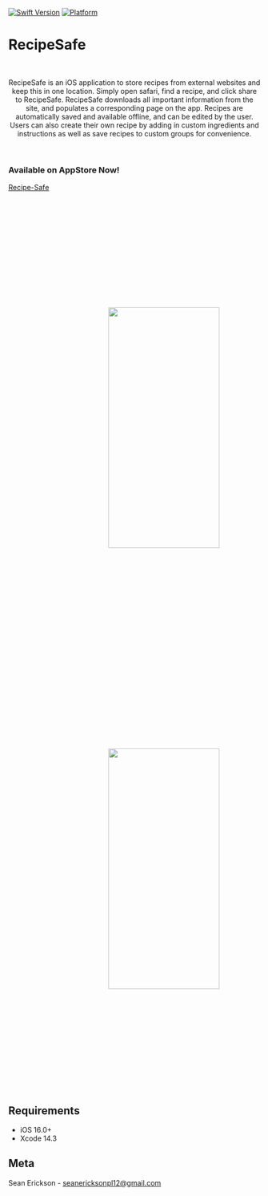 [![Swift Version][swift-image]][swift-url]
[![Platform](https://img.shields.io/cocoapods/p/LFAlertController.svg?style=flat)](http://cocoapods.org/pods/LFAlertController)

# RecipeSafe
<br/>
<p align="center">
RecipeSafe is an iOS application to store recipes from external websites and keep this in one location.  Simply open safari, find a recipe, and click share to RecipeSafe.  RecipeSafe downloads all important information from the site, and populates a corresponding page on the app.  Recipes are automatically saved and available offline, and can be edited by the user.  Users can also create their own recipe by adding in custom ingredients and instructions as well as save recipes to custom groups for convenience.
</p>
<br/>

### Available on AppStore Now!
<a href="https://apps.apple.com/us/app/recipe-safe/id6459505261">Recipe-Safe</a>
<br/>
<br/>

<img src="https://media.giphy.com/media/v1.Y2lkPTc5MGI3NjExejA3ZHhyM3R4MDdoc3l2cWw0OGJycWlkam9vNWJhZTUxcjZscThibiZlcD12MV9pbnRlcm5hbF9naWZfYnlfaWQmY3Q9Zw/qEncZLap2WC4inyrG8/giphy.gif" width="222" height="480" style="margin: 200px 200px 200px 200px;"></img>
<img
src="https://media.giphy.com/media/v1.Y2lkPTc5MGI3NjExcXZucjJ5NzM5NHN2OG9mY3AxNDhqMWhrbmZuMHNybTJqMDBxY3p4dSZlcD12MV9pbnRlcm5hbF9naWZfYnlfaWQmY3Q9Zw/BWtH7rZ8yZd7AsoP88/giphy.gif" width="222" height="480" style="margin: 200px 200px 200px 200px;"></img>

## Requirements
- iOS 16.0+
- Xcode 14.3

## Meta
Sean Erickson - seanericksonpl12@gmail.com


[swift-image]:https://img.shields.io/badge/swift-5.5-orange.svg
[swift-url]: https://swift.org/
